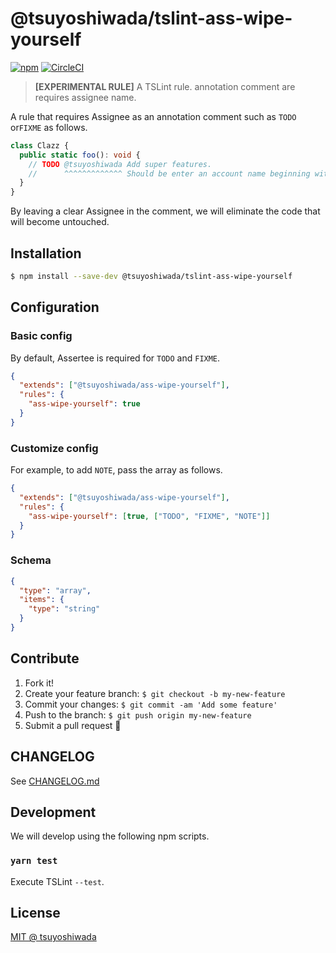 # @tsuyoshiwada/tslint-ass-wipe-yourself

[![npm](https://img.shields.io/npm/v/@tsuyoshiwada/tslint-ass-wipe-yourself.svg)](https://www.npmjs.com/package/@tsuyoshiwada/tslint-ass-wipe-yourself)
[![CircleCI](https://circleci.com/gh/tsuyoshiwada/tslint-ass-wipe-yourself.svg?style=svg)](https://circleci.com/gh/tsuyoshiwada/tslint-ass-wipe-yourself)

> **[EXPERIMENTAL RULE]** A TSLint rule. annotation comment are requires assignee name.

A rule that requires Assignee as an annotation comment such as `TODO` or`FIXME` as follows.

```typescript
class Clazz {
  public static foo(): void {
    // TODO @tsuyoshiwada Add super features.
    //      ^^^^^^^^^^^^^ Should be enter an account name beginning with `@`
  }
}
```

By leaving a clear Assignee in the comment, we will eliminate the code that will become untouched.

## Installation

```bash
$ npm install --save-dev @tsuyoshiwada/tslint-ass-wipe-yourself
```

## Configuration

### Basic config

By default, Assertee is required for `TODO` and `FIXME`.

```json
{
  "extends": ["@tsuyoshiwada/ass-wipe-yourself"],
  "rules": {
    "ass-wipe-yourself": true
  }
}
```

### Customize config

For example, to add `NOTE`, pass the array as follows.

```json
{
  "extends": ["@tsuyoshiwada/ass-wipe-yourself"],
  "rules": {
    "ass-wipe-yourself": [true, ["TODO", "FIXME", "NOTE"]]
  }
}
```

### Schema

```json
{
  "type": "array",
  "items": {
    "type": "string"
  }
}
```

## Contribute

1.  Fork it!
2.  Create your feature branch: `$ git checkout -b my-new-feature`
3.  Commit your changes: `$ git commit -am 'Add some feature'`
4.  Push to the branch: `$ git push origin my-new-feature`
5.  Submit a pull request :muscle:

## CHANGELOG

See [CHANGELOG.md](./CHANGELOG.md)

## Development

We will develop using the following npm scripts.

### `yarn test`

Execute TSLint `--test`.

## License

[MIT @ tsuyoshiwada](./LICENSE)
